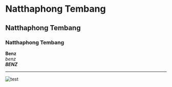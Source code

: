 # Natthaphong Tembang
## Natthaphong Tembang
### Natthaphong Tembang
**Benz**<br>
*benz*<br>
***BENZ***
***
![test]("EEA0B145-95D4-4532-9C69-D0FCD1833D53_cx0_cy25_cw0_w408_r1_s.avif")